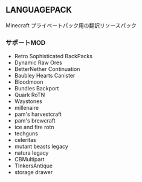 ## LANGUAGEPACK
Minecraft プライベートパック用の翻訳リソースパック
### サポートMOD
- Retro Sophisticated BackPacks
- Dynamic Raw Ores
- BetterNether Continuation 
- Baubley Hearts Canister
- Bloodmoon
- Bundles Backport
- Quark RoTN
- Waystones
- millenaire
- pam's harvestcraft
- pam's brewcraft
- ice and fire rotn
- techguns
- celeritas
- mutant beasts legacy
- natura legacy
- CBMultipart
- TInkersAntique
- storage drawer